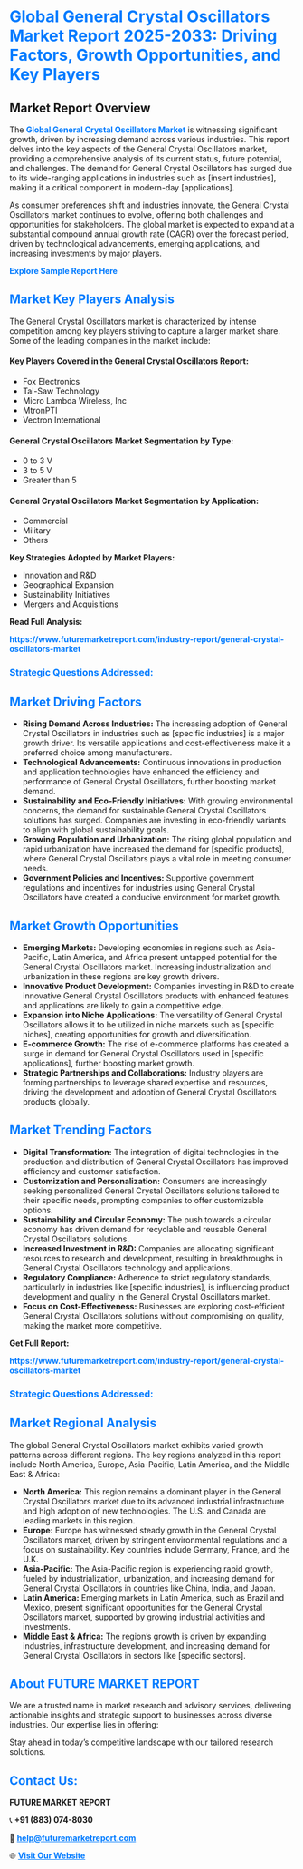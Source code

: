 <h1 style="color: #007BFF;">Global General Crystal Oscillators Market Report 2025-2033: Driving Factors, Growth Opportunities, and Key Players</h1>

<section id="overview">
<h2>Market Report Overview</h2>
<p>The <a href="https://www.futuremarketreport.com/industry-report/general-crystal-oscillators-market" style="color: #007BFF; text-decoration: none;"><strong>Global General Crystal Oscillators Market</strong></a> is witnessing significant growth, driven by increasing demand across various industries. This report delves into the key aspects of the General Crystal Oscillators market, providing a comprehensive analysis of its current status, future potential, and challenges. The demand for General Crystal Oscillators has surged due to its wide-ranging applications in industries such as [insert industries], making it a critical component in modern-day [applications].</p>
<p>As consumer preferences shift and industries innovate, the General Crystal Oscillators market continues to evolve, offering both challenges and opportunities for stakeholders. The global market is expected to expand at a substantial compound annual growth rate (CAGR) over the forecast period, driven by technological advancements, emerging applications, and increasing investments by major players.</p>
</section>

<section id="overview">
<p><a href="https://www.futuremarketreport.com/request-sample/reportId=47284" style="color: #007BFF; text-decoration: none;"><strong>Explore Sample Report Here</strong></a></p>
</section>

<section id="key-players">
<h2 style="color: #007BFF;">Market Key Players Analysis</h2>
<p>The General Crystal Oscillators market is characterized by intense competition among key players striving to capture a larger market share. Some of the leading companies in the market include:</p>
<h4>Key Players Covered in the General Crystal Oscillators Report:</h4>
<ul><li>Fox Electronics</li><li>Tai-Saw Technology</li><li>Micro Lambda Wireless, Inc</li><li>MtronPTI</li><li>Vectron International</li></ul>
<h4>General Crystal Oscillators Market Segmentation by Type:</h4>
<ul><li>0 to 3 V</li><li>3 to 5 V</li><li>Greater than 5</li></ul>

<h4>General Crystal Oscillators Market Segmentation by Application:</h4>
<ul><li>Commercial</li><li>Military</li><li>Others</li></ul>
<p><strong>Key Strategies Adopted by Market Players:</strong></p>
<ul>
<li>Innovation and R&D</li>
<li>Geographical Expansion</li>
<li>Sustainability Initiatives</li>
<li>Mergers and Acquisitions</li>
</ul>
</section>

<section>
<p><strong>Read Full Analysis: </strong></p><a href="https://www.futuremarketreport.com/industry-report/general-crystal-oscillators-market" style="color: #007BFF; text-decoration: none;"><strong>https://www.futuremarketreport.com/industry-report/general-crystal-oscillators-market</strong></a>
<h3 style="color: #007BFF;">Strategic Questions Addressed:</h3>
</section>

<section id="driving-factors">
<h2 style="color: #007BFF;">Market Driving Factors</h2>
<ul>
<li><strong>Rising Demand Across Industries:</strong> The increasing adoption of General Crystal Oscillators in industries such as [specific industries] is a major growth driver. Its versatile applications and cost-effectiveness make it a preferred choice among manufacturers.</li>
<li><strong>Technological Advancements:</strong> Continuous innovations in production and application technologies have enhanced the efficiency and performance of General Crystal Oscillators, further boosting market demand.</li>
<li><strong>Sustainability and Eco-Friendly Initiatives:</strong> With growing environmental concerns, the demand for sustainable General Crystal Oscillators solutions has surged. Companies are investing in eco-friendly variants to align with global sustainability goals.</li>
<li><strong>Growing Population and Urbanization:</strong> The rising global population and rapid urbanization have increased the demand for [specific products], where General Crystal Oscillators plays a vital role in meeting consumer needs.</li>
<li><strong>Government Policies and Incentives:</strong> Supportive government regulations and incentives for industries using General Crystal Oscillators have created a conducive environment for market growth.</li>
</ul>
</section>

<section id="growth-opportunities">
<h2 style="color: #007BFF;">Market Growth Opportunities</h2>
<ul>
<li><strong>Emerging Markets:</strong> Developing economies in regions such as Asia-Pacific, Latin America, and Africa present untapped potential for the General Crystal Oscillators market. Increasing industrialization and urbanization in these regions are key growth drivers.</li>
<li><strong>Innovative Product Development:</strong> Companies investing in R&D to create innovative General Crystal Oscillators products with enhanced features and applications are likely to gain a competitive edge.</li>
<li><strong>Expansion into Niche Applications:</strong> The versatility of General Crystal Oscillators allows it to be utilized in niche markets such as [specific niches], creating opportunities for growth and diversification.</li>
<li><strong>E-commerce Growth:</strong> The rise of e-commerce platforms has created a surge in demand for General Crystal Oscillators used in [specific applications], further boosting market growth.</li>
<li><strong>Strategic Partnerships and Collaborations:</strong> Industry players are forming partnerships to leverage shared expertise and resources, driving the development and adoption of General Crystal Oscillators products globally.</li>
</ul>
</section>

<section id="trending-factors">
<h2 style="color: #007BFF;">Market Trending Factors</h2>
<ul>
<li><strong>Digital Transformation:</strong> The integration of digital technologies in the production and distribution of General Crystal Oscillators has improved efficiency and customer satisfaction.</li>
<li><strong>Customization and Personalization:</strong> Consumers are increasingly seeking personalized General Crystal Oscillators solutions tailored to their specific needs, prompting companies to offer customizable options.</li>
<li><strong>Sustainability and Circular Economy:</strong> The push towards a circular economy has driven demand for recyclable and reusable General Crystal Oscillators solutions.</li>
<li><strong>Increased Investment in R&D:</strong> Companies are allocating significant resources to research and development, resulting in breakthroughs in General Crystal Oscillators technology and applications.</li>
<li><strong>Regulatory Compliance:</strong> Adherence to strict regulatory standards, particularly in industries like [specific industries], is influencing product development and quality in the General Crystal Oscillators market.</li>
<li><strong>Focus on Cost-Effectiveness:</strong> Businesses are exploring cost-efficient General Crystal Oscillators solutions without compromising on quality, making the market more competitive.</li>
</ul>
</section>

<section>
<p><strong>Get Full Report: </strong></p><a href="https://www.futuremarketreport.com/industry-report/general-crystal-oscillators-market" style="color: #007BFF; text-decoration: none;"><strong>https://www.futuremarketreport.com/industry-report/general-crystal-oscillators-market</strong></a>
<h3 style="color: #007BFF;">Strategic Questions Addressed:</h3>
</section>


<section id="regional-analysis">
<h2 style="color: #007BFF;">Market Regional Analysis</h2>
<p>The global General Crystal Oscillators market exhibits varied growth patterns across different regions. The key regions analyzed in this report include North America, Europe, Asia-Pacific, Latin America, and the Middle East & Africa:</p>
<ul>
<li><strong>North America:</strong> This region remains a dominant player in the General Crystal Oscillators market due to its advanced industrial infrastructure and high adoption of new technologies. The U.S. and Canada are leading markets in this region.</li>
<li><strong>Europe:</strong> Europe has witnessed steady growth in the General Crystal Oscillators market, driven by stringent environmental regulations and a focus on sustainability. Key countries include Germany, France, and the U.K.</li>
<li><strong>Asia-Pacific:</strong> The Asia-Pacific region is experiencing rapid growth, fueled by industrialization, urbanization, and increasing demand for General Crystal Oscillators in countries like China, India, and Japan.</li>
<li><strong>Latin America:</strong> Emerging markets in Latin America, such as Brazil and Mexico, present significant opportunities for the General Crystal Oscillators market, supported by growing industrial activities and investments.</li>
<li><strong>Middle East & Africa:</strong> The region’s growth is driven by expanding industries, infrastructure development, and increasing demand for General Crystal Oscillators in sectors like [specific sectors].</li>
</ul>
</section>

<footer>
<h2 style="color: #007BFF;">About FUTURE MARKET REPORT</h2>
<p>We are a trusted name in market research and advisory services, delivering actionable insights and strategic support to businesses across diverse industries. Our expertise lies in offering:</p>

<p>Stay ahead in today’s competitive landscape with our tailored research solutions.</p>

<h2 style="color: #007BFF;">Contact Us:</h2>
<p><strong>FUTURE MARKET REPORT</strong></p>
<p>📞 <strong>+91 (883) 074-8030</strong></p>
<p>📧 <strong><a href="mailto:help@futuremarketreport.com" style="color: #007BFF;">help@futuremarketreport.com</a></strong></p>
<p>🌐 <strong><a href="https://www.futuremarketreport.com/" style="color: #007BFF;">Visit Our Website</a></strong></p>
</footer>